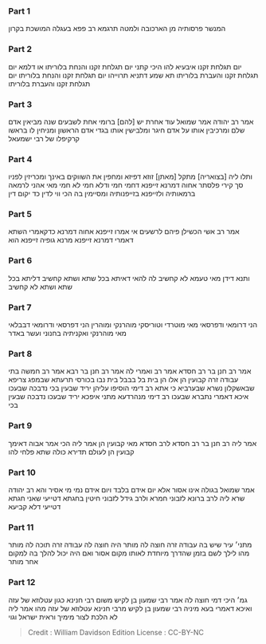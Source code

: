 
### Part 1
המנשר פרסותיה מן הארכובה ולמטה תרגמא רב פפא בעגלה המושכת בקרון

### Part 2
יום תגלחת זקנו איבעיא להו היכי קתני יום תגלחת זקנו והנחת בלוריתו או דלמא יום תגלחת זקנו והעברת בלוריתו תא שמע דתניא תרוייהו יום תגלחת זקנו והנחת בלוריתו יום תגלחת זקנו והעברת בלוריתו

### Part 3
אמר רב יהודה אמר שמואל עוד אחרת יש [להם] ברומי אחת לשבעים שנה מביאין אדם שלם ומרכיבין אותו על אדם חיגר ומלבישין אותו בגדי אדם הראשון ומניחין לו בראשו קרקיפלו של רבי ישמעאל

### Part 4
ותלו ליה [בצואריה] מתקל [מאתן] זוזא דפיזא ומחפין את השווקים באינך ומכריזין לפניו סך קירי פלסתר אחוה דמרנא זייפנא דחמי חמי ודלא חמי לא חמי מאי אהני לרמאה ברמאותיה ולזייפנא בזייפנותיה ומסיימין בה הכי ווי לדין כד יקום דין

### Part 5
אמר רב אשי הכשילן פיהם לרשעים אי אמרו זייפנא אחוה דמרנא כדקאמרי השתא דאמרי דמרנא זייפנא מרנא גופיה זייפנא הוא

### Part 6
ותנא דידן מאי טעמא לא קחשיב לה להאי דאיתא בכל שתא ושתא קחשיב דליתא בכל שתא ושתא לא קחשיב

### Part 7
הני דרומאי ודפרסאי מאי מוטרדי וטוריסקי מוהרנקי ומוהרין הני דפרסאי ודרומאי דבבלאי מאי מוהרנקי ואקניתיה בחנוני ועשר באדר

### Part 8
אמר רב חנן בר רב חסדא אמר רב ואמרי לה אמר רב חנן בר רבא אמר רב חמשה בתי עבודה זרה קבועין הן אלו הן בית בל בבבל בית נבו בכורסי תרעתא שבמפג צריפא שבאשקלון נשרא שבערביא כי אתא רב דימי הוסיפו עליהן יריד שבעין בכי נדבכה שבעכו איכא דאמרי נתברא שבעכו רב דימי מנהרדעא מתני איפכא יריד שבעכו נדבכה שבעין בכי

### Part 9
אמר ליה רב חנן בר רב חסדא לרב חסדא מאי קבועין הן אמר ליה הכי אמר אבוה דאימך קבועין הן לעולם תדירא כולה שתא פלחי להו

### Part 10
אמר שמואל בגולה אינו אסור אלא יום אידם בלבד ויום אידם נמי מי אסיר והא רב יהודה שרא ליה לרב ברונא לזבוני חמרא ולרב גידל לזבוני חיטין בחגתא דטייעי שאני חגתא דטייעי דלא קביעא

### Part 11
מתני׳ עיר שיש בה עבודה זרה חוצה לה מותר היה חוצה לה עבודה זרה תוכה לה מותר מהו לילך לשם בזמן שהדרך מיוחדת לאותו מקום אסור ואם היה יכול להלך בה למקום אחר מותר

### Part 12
גמ׳ היכי דמי חוצה לה אמר רבי שמעון בן לקיש משום רבי חנינא כגון עטלוזא של עזה ואיכא דאמרי בעא מיניה רבי שמעון בן לקיש מרבי חנינא עטלוזא של עזה מהו אמר ליה לא הלכת לצור מימיך וראית ישראל וגוי

>Credit : William Davidson Edition
>License : CC-BY-NC